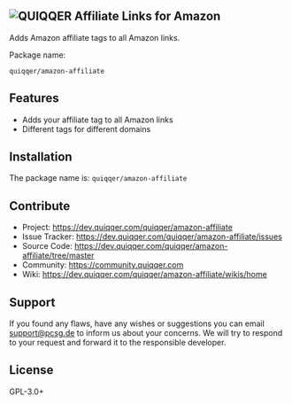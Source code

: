 ![QUIQQER Affiliate Links for Amazon](bin/images/Readme.jpg)
---
Adds Amazon affiliate tags to all Amazon links.

Package name:

    quiqqer/amazon-affiliate


Features
--------

- Adds your affiliate tag to all Amazon links
- Different tags for different domains


Installation
------------

The package name is: `quiqqer/amazon-affiliate`


Contribute
----------

- Project: https://dev.quiqqer.com/quiqqer/amazon-affiliate
- Issue Tracker: https://dev.quiqqer.com/quiqqer/amazon-affiliate/issues
- Source Code: https://dev.quiqqer.com/quiqqer/amazon-affiliate/tree/master
- Community: https://community.quiqqer.com
- Wiki: https://dev.quiqqer.com/quiqqer/amazon-affiliate/wikis/home


Support
-------

If you found any flaws, have any wishes or suggestions you can email [support@pcsg.de](mailto:support@pcsg.de) to inform us about your concerns. 
We will try to respond to your request and forward it to the responsible developer.


License
-------

GPL-3.0+
